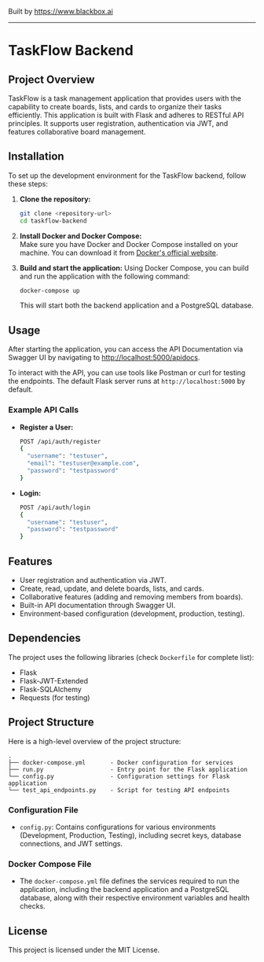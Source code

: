 
Built by https://www.blackbox.ai

---

# TaskFlow Backend

## Project Overview
TaskFlow is a task management application that provides users with the capability to create boards, lists, and cards to organize their tasks efficiently. This application is built with Flask and adheres to RESTful API principles. It supports user registration, authentication via JWT, and features collaborative board management.

## Installation

To set up the development environment for the TaskFlow backend, follow these steps:

1. **Clone the repository:**
   ```bash
   git clone <repository-url>
   cd taskflow-backend
   ```

2. **Install Docker and Docker Compose:**  
   Make sure you have Docker and Docker Compose installed on your machine. You can download it from [Docker's official website](https://docs.docker.com/get-docker/).

3. **Build and start the application:**
   Using Docker Compose, you can build and run the application with the following command:
   ```bash
   docker-compose up
   ```

   This will start both the backend application and a PostgreSQL database.

## Usage

After starting the application, you can access the API Documentation via Swagger UI by navigating to [http://localhost:5000/apidocs](http://localhost:5000/apidocs).

To interact with the API, you can use tools like Postman or curl for testing the endpoints. The default Flask server runs at `http://localhost:5000` by default.

### Example API Calls
- **Register a User:**
  ```bash
  POST /api/auth/register
  {
    "username": "testuser",
    "email": "testuser@example.com",
    "password": "testpassword"
  }
  ```

- **Login:**
  ```bash
  POST /api/auth/login
  {
    "username": "testuser",
    "password": "testpassword"
  }
  ```

## Features

- User registration and authentication via JWT.
- Create, read, update, and delete boards, lists, and cards.
- Collaborative features (adding and removing members from boards).
- Built-in API documentation through Swagger UI.
- Environment-based configuration (development, production, testing).

## Dependencies

The project uses the following libraries (check `Dockerfile` for complete list):
- Flask
- Flask-JWT-Extended
- Flask-SQLAlchemy
- Requests (for testing)

## Project Structure

Here is a high-level overview of the project structure:

```
.
├── docker-compose.yml       - Docker configuration for services
├── run.py                   - Entry point for the Flask application
└── config.py                - Configuration settings for Flask application
└── test_api_endpoints.py    - Script for testing API endpoints
```

### Configuration File
- `config.py`: Contains configurations for various environments (Development, Production, Testing), including secret keys, database connections, and JWT settings.

### Docker Compose File
- The `docker-compose.yml` file defines the services required to run the application, including the backend application and a PostgreSQL database, along with their respective environment variables and health checks.

## License
This project is licensed under the MIT License.